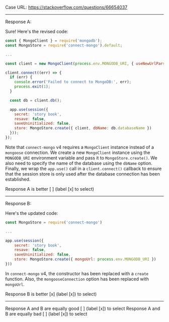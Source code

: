 Case URL: https://stackoverflow.com/questions/66654037

------
Response A:

Sure! Here's the revised code:

```javascript
const { MongoClient } = require('mongodb');
const MongoStore = require('connect-mongo').default;

...

const client = new MongoClient(process.env.MONGODB_URI, { useNewUrlParser: true, useUnifiedTopology: true });

client.connect((err) => {
  if (err) {
    console.error('Failed to connect to MongoDB:', err);
    process.exit(1);
  }

  const db = client.db();

  app.use(session({
    secret: 'story book',
    resave: false,
    saveUninitialized: false,
    store: MongoStore.create({ client, dbName: db.databaseName })
  }));
});
```

Note that `connect-mongo` v4 requires a `MongoClient` instance instead of a `mongoose` connection. We create a new `MongoClient` instance using the `MONGODB_URI` environment variable and pass it to `MongoStore.create()`. We also need to specify the name of the database using the `dbName` option. Finally, we wrap the `app.use()` call in a `client.connect()` callback to ensure that the session store is only used after the database connection has been established.

Response A is better [ ] (label [x] to select)

-------
Response B:



Here's the updated code:

```javascript
const MongoStore = require('connect-mongo')

...

app.use(session({
    secret: 'story book',
    resave: false,
    saveUninitialized: false,
    store: MongoStore.create({ mongoUrl: process.env.MONGODB_URI })
}))
```

In `connect-mongo` v4, the constructor has been replaced with a `create` function. Also, the `mongooseConnection` option has been replaced with `mongoUrl`.

Response B is better [x] (label [x]) to select)

-------

Response A and B are equally good [ ] (label [x]) to select
Response A and B are equally bad [ ] (label [x]) to select
